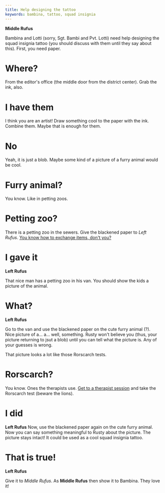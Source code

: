 ```yaml
---
title: Help designing the tattoo
keywords: bambina, tattoo, squad insignia
---
```


**Middle Rufus**

Bambina and Lotti (sorry, Sgt. Bambi and Pvt. Lotti) need help designing the squad insignia tattoo (you should discuss with them until they say about this). First, you need paper.

# Where?
From the editor's office (the middle door from the district center). Grab the ink, also.

# I have them
I think you are an artist! Draw something cool to the paper with the ink. Combine them. Maybe that is enough for them.

# No
Yeah, it is just a blob. Maybe some kind of a picture of a furry animal would be cool.

# Furry animal?
You know. Like in petting zoos.

# Petting zoo?
There is a petting zoo in the sewers. Give the blackened paper to *Left Rufus*. [You know how to exchange items, don't you?](../005-exchange.md)

# I gave it
**Left Rufus**

That nice man has a petting zoo in his van. You should show the kids a picture of the animal.

# What?
**Left Rufus**

Go to the van and use the blackened paper on the cute furry animal (?). Nice picture of a... a... well, something. Rusty won't believe you (thus, your picture returning to jsut a blob) until you can tell what the picture is. Any of your guesses is wrong.

That picture looks a lot like those Rorscarch tests.

# Rorscarch?
You know. Ones the therapists use. [Get to a therapist session](030-therapist.md) and take the Rorscarch test (beware the lions).

# I did
**Left Rufus**
Now, use the blackened paper again on the cute furry animal. Now you can say something meaningful to Rusty about the picture. The picture stays intact! It could be used as a cool squad insignia tattoo.

# That is true!
**Left Rufus**

Give it to *Middle Rufus*. As **Middle Rufus** then show it to Bambina. They love it!
